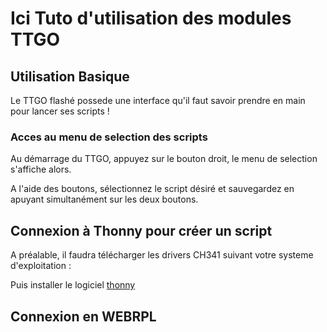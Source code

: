# Ici Tuto d'utilisation des modules TTGO

## Utilisation Basique
Le TTGO flashé possede une interface qu'il faut savoir prendre en main pour lancer ses scripts !

### Acces au menu de selection des scripts
Au démarrage du TTGO, appuyez sur le bouton droit, le menu de selection s'affiche alors.

A l'aide des boutons, sélectionnez le script désiré et sauvegardez en apuyant simultanément sur les deux boutons.


## Connexion à Thonny pour créer un script
A préalable, il faudra télécharger les drivers CH341 suivant votre systeme d'exploitation :

Puis installer le logiciel [thonny](https://thonny.org/)


## Connexion en WEBRPL

